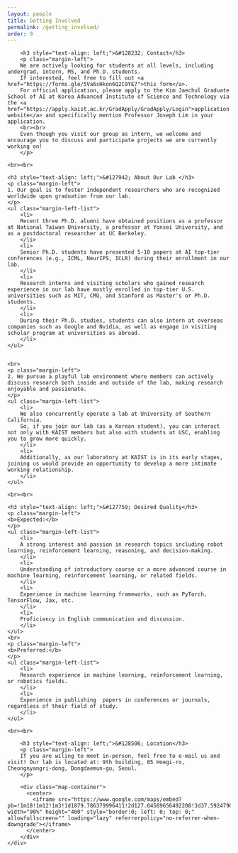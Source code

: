 ```yaml
---
layout: people
title: Getting Involved
permalink: /getting_involved/
order: 9
---
```


<div class='container'>
  <div class='row'>
    <div class='col-lg-1'></div>
        <div class='col-lg-10'>
        <!--p>
        We are welcoming self-motivated prospective students to contact us to join our lab!
	</p>
	<p>
        Our lab's core values are passion and dedication toward research on agents that can learn. Our style of research is collaborative and thorough, as we aim to produce high-quality, interesting works we can be collectively proud of. Apply to our group without worrying about starting late or your background! Even though you visit our group as an intern, we encourage discussing and participating projects.
        We target to be the best and support each other.
        We believe in fostering a collaborative environment where everyone's ideas are valued and where each team member is encouraged to contribute to the overall success of the project.
        We place a strong emphasis on excellence, and we strive to produce high-quality work that pushes the boundaries of what is possible.
        </p-->

        <h3 style="text-align: left;">&#128232; Contact</h3>
        <p class="margin-left">
        We are actively looking for students at all levels, including undergrad, intern, MS, and Ph.D. students.
        If interested, feel free to fill out <a href="https://forms.gle/5Va6sHkon6Q2C9YE7">this form</a>.
        For official application, please apply to the Kim Jaechul Graduate School of AI at Korea Advanced Institute of Science and Technology via the <a href="https://apply.kaist.ac.kr/GradApply/GradApply/Login">application website</a> and specifically mention Professor Joseph Lim in your application.
        <br><br>
        Even though you visit our group as intern, we welcome and encourage you to discuss and participate projects we are currently working on!
        </p>

    <br><br>

	<h3 style="text-align: left;">&#127942; About Our Lab </h3>
    <p class="margin-left">
	1. Our goal is to foster independent researchers who are recognized worldwide upon graduation from our lab.
    </p>
	<ul class="margin-left-list">
        <li>
        Recent three Ph.D. alumni have obtained positions as a professor at National Taiwan University, a professor at Yonsei University, and as a postdoctoral researcher at UC Berkeley.
        </li>
        <li>
        Senior Ph.D. students have presented 5-10 papers at AI top-tier conferences (e.g., ICML, NeurIPS, ICLR) during their enrollment in our lab.
        </li>
        <li>
        Research interns and visiting scholars who gained research experience in our lab have mostly enrolled in top-tier U.S. universities such as MIT, CMU, and Stanford as Master's or Ph.D. students.
        </li>
        <li>
        During their Ph.D. studies, students can also intern at overseas companies such as Google and Nvidia, as well as engage in visiting scholar program at universities as abroad.
        </li>
	</ul>


    <br>
    <p class="margin-left">
	2. We pursue a playful lab environment where members can actively discuss research both inside and outside of the lab, making research enjoyable and passionate.
    </p>
	<ul class="margin-left-list">
        <li>
        We also concurrently operate a lab at University of Southern California.
        So, if you join our lab (as a Korean student), you can interact not only with KAIST members but also with students at USC, enabling you to grow more quickly.
        </li>
        <li>
        Additionally, as our laboratory at KAIST is in its early stages, joining us would provide an opportunity to develop a more intimate working relationship.
        </li>
	</ul>

	<br><br>

    <h3 style="text-align: left;">&#127759; Desired Quality</h3>
    <p class="margin-left">
	<b>Expected:</b>
    </p>
	<ul class="margin-left-list">
		<li>
		A strong interest and passion in research topics including robot learning, reinforcement learning, reasoning, and decision-making.
		</li>
		<li>
		Understanding of introductory course or a more advanced course in machine learning, reinforcement learning, or related fields.
		</li>
		<li>
		Experience in machine learning frameworks, such as PyTorch, TensorFlow, Jax, etc.
		</li>
		<li>
		Proficiency in English communication and discussion.
		</li>
	</ul>
    <br>
    <p class="margin-left">
	<b>Preferred:</b>
    </p>
	<ul class="margin-left-list">
		<li>
		Research experience in machine learning, reinforcement learning, or robotics fields.
		</li>
		<li>
		Experience in publishing  papers in conferences or journals, regardless of their field of study.
		</li>
	</ul>

	<br><br>

        <h3 style="text-align: left;">&#128506; Location</h3>
        <p class="margin-left">
        If you are wiling to meet in-person, feel free to e-mail us and visit! Our lab is located at: 9th building, 85 Hoegi-ro, Cheongnyangri-dong, Dongdaemun-gu, Seoul.
        </p>

        <div class="map-container">
          <center>
            <iframe src="https://www.google.com/maps/embed?pb=!1m18!1m12!1m3!1d1879.786379996411!2d127.04569656492208!3d37.59247900925209!2m3!1f0!2f0!3f0!3m2!1i1024!2i768!4f13.1!3m3!1m2!1s0x357cbb644204398b%3A0xf00723351f96d8c8!2sKAIST%20College%20of%20Business!5e0!3m2!1sen!2skr!4v1678033798242!5m2!1sen!2skr" width="90%" height="400" style="border:0; left: 0; top: 0;" allowfullscreen="" loading="lazy" referrerpolicy="no-referrer-when-downgrade"></iframe>
          </center>
        </div>
    </div>
  </div>
</div>
